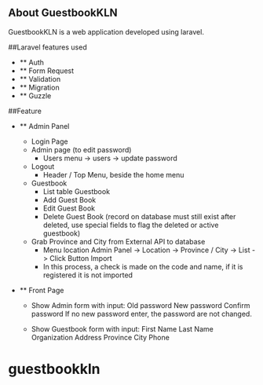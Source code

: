 ## About GuestbookKLN

GuestbookKLN is a web application developed using laravel.

##Laravel features used
- ** Auth
- ** Form Request
- ** Validation
- ** Migration
- ** Guzzle

##Feature 

- ** Admin Panel
	- Login Page
	- Admin page (to edit password)
	    - Users menu -> users -> update password
	- Logout
	    - Header / Top Menu, beside the home menu
	- Guestbook
	    - List table Guestbook
	    - Add Guest Book
	    - Edit Guest Book
	    - Delete Guest Book (record on database must still exist after deleted, use special fields to flag the deleted or active guestbook)
	- Grab Province and City from External API to database
		- Menu location Admin Panel -> Location -> Province / City -> List -> Click Button Import
		- In this process, a check is made on the code and name, if it is registered it is not imported
		
- ** Front Page


	- Show Admin form with input:
		Old password
		New password
		Confirm password
		If no new password enter, the password are not changed.

	- Show Guestbook form with input:
	   First Name
	   Last Name
	   Organization
	   Address
	   Province
	   City
	   Phone
	   
	   


# guestbookkln
